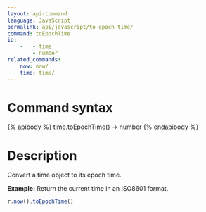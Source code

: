 ```yaml
---
layout: api-command
language: JavaScript
permalink: api/javascript/to_epoch_time/
command: toEpochTime
io:
    -   - time
        - number
related_commands:
    now: now/
    time: time/
---
```


# Command syntax #

{% apibody %}
time.toEpochTime() &rarr; number
{% endapibody %}

# Description #

Convert a time object to its epoch time.

__Example:__ Return the current time in an ISO8601 format.

```js
r.now().toEpochTime()
```


